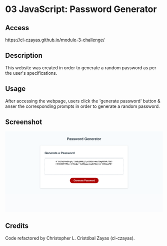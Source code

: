 # 03 JavaScript: Password Generator

## Access

https://cl-czayas.github.io/module-3-challenge/

## Description

This website was created in order to generate a random password as per the user's specifications.

## Usage

After accessing the webpage, users click the 'generate password' button & anser the corresponding prompts in order to generate a random password. 

## Screenshot

![alt text](./assets/images/Screenshot.png)

## Credits

Code refactored by Christopher L. Cristóbal Zayas (cl-czayas).